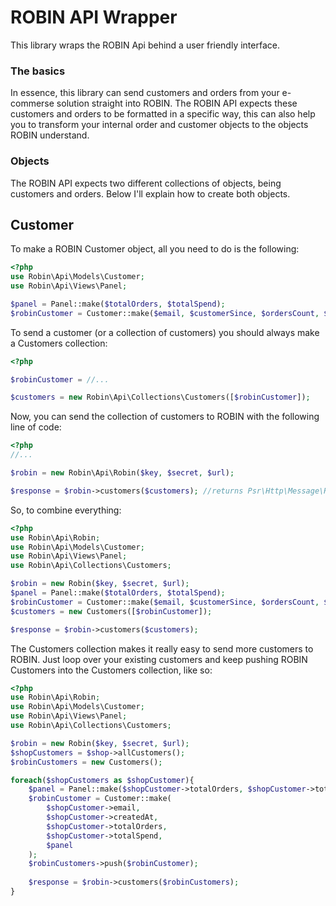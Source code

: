 ROBIN API Wrapper
=================

This library wraps the ROBIN Api behind a user friendly interface.

### The basics

In essence, this library can send customers and orders from your e-commerse solution straight into ROBIN. The ROBIN 
API expects these customers and orders to be formatted in a specific way, this can also help you to transform 
your internal order and customer objects to the objects ROBIN understand.


### Objects

The ROBIN API expects two different collections of objects, being customers and orders. Below I'll explain how to 
create both objects.
 
## Customer

To make a ROBIN Customer object, all you need to do is the following:

```PHP
<?php
use Robin\Api\Models\Customer;
use Robin\Api\Views\Panel;

$panel = Panel::make($totalOrders, $totalSpend);
$robinCustomer = Customer::make($email, $customerSince, $ordersCount, $totalSpent, $panel);
```

To send a customer (or a collection of customers) you should always make a Customers collection:
 
```PHP
<?php

$robinCustomer = //...

$customers = new Robin\Api\Collections\Customers([$robinCustomer]);

```

Now, you can send the collection of customers to ROBIN with the following line of code:

```PHP
<?php
//...

$robin = new Robin\Api\Robin($key, $secret, $url);

$response = $robin->customers($customers); //returns Psr\Http\Message\ResponseInterface

```

So, to combine everything:

```PHP
<?php
use Robin\Api\Robin;
use Robin\Api\Models\Customer;
use Robin\Api\Views\Panel;
use Robin\Api\Collections\Customers;

$robin = new Robin($key, $secret, $url);
$panel = Panel::make($totalOrders, $totalSpend);
$robinCustomer = Customer::make($email, $customerSince, $ordersCount, $totalSpend, $panel);
$customers = new Customers([$robinCustomer]);

$response = $robin->customers($customers);
```

The Customers collection makes it really easy to send more customers to ROBIN. Just loop over your existing customers 
and keep pushing ROBIN Customers into the Customers collection, like so:

```PHP
<?php
use Robin\Api\Robin;
use Robin\Api\Models\Customer;
use Robin\Api\Views\Panel;
use Robin\Api\Collections\Customers;

$robin = new Robin($key, $secret, $url);
$shopCustomers = $shop->allCustomers();
$robinCustomers = new Customers();

foreach($shopCustomers as $shopCustomer){
    $panel = Panel::make($shopCustomer->totalOrders, $shopCustomer->totalSpend);
    $robinCustomer = Customer::make(
        $shopCustomer->email, 
        $shopCustomer->createdAt,
        $shopCustomer->totalOrders, 
        $shopCustomer->totalSpend, 
        $panel
    );
    $robinCustomers->push($robinCustomer);
    
    $response = $robin->customers($robinCustomers);
}
```



